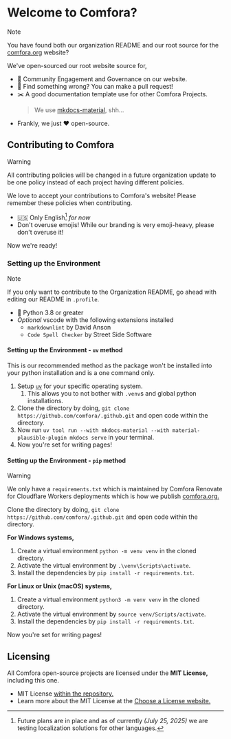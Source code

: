 # Welcome to Comfora?

> [!NOTE]
> You have found both our organization README and our root source for the [comfora.org](https://comfora.org) website?

We've open-sourced our root website source for,

- 👥 Community Engagement and Governance on our website.
- 🔎 Find something wrong? You can make a pull request!
- ✂️ A good documentation template use for other Comfora Projects.
  > We use [mkdocs-material](https://squidfunk.github.io/mkdocs-material/), shh...
- Frankly, we just ❤️ open-source.

## Contributing to Comfora

> [!WARNING]
> All contributing policies will be changed in a future organization update to be one policy instead of each project having different policies.

We love to accept your contributions to Comfora's website! Please remember these policies when contributing.

- 🇺🇸 Only English[^1] *for now*
- Don't overuse emojis! While our branding is very emoji-heavy, please don't overuse it!

Now we're ready!

### Setting up the Environment

> [!NOTE]
> If you only want to contribute to the Organization README, go ahead with editing our README in `.profile`.

- 🐍 Python 3.8 or greater
- *Optional* vscode with the following extensions installed
  - `markdownlint` by David Anson
  - `Code Spell Checker` by Street Side Software

#### Setting up the Environment - `uv` method

This is our recommended method as the package won't be installed into your python installation and is a one command only.

1. Setup [`uv`](https://docs.astral.sh/uv/getting-started/installation/) for your specific operating system.
   1. This allows you to not bother with `.venv`s and global python installations.
2. Clone the directory by doing, `git clone https://github.com/comfora/.github.git` and open code within the directory.
3. Now run `uv tool run --with mkdocs-material --with material-plausible-plugin mkdocs serve` in your terminal.
4. Now you're set for writing pages!

#### Setting up the Environment - `pip` method

> [!WARNING]
> We only have a `requirements.txt` which is maintained by Comfora Renovate for Cloudflare Workers deployments which is how we publish [comfora.org.](https://comfora.org)

Clone the directory by doing, `git clone https://github.com/comfora/.github.git` and open code within the directory.

**For Windows systems,**

1. Create a virtual environment `python -m venv venv` in the cloned directory.
2. Activate the virtual environment by `.\venv\Scripts\activate`.
3. Install the dependencies by `pip install -r requirements.txt`.

**For Linux or Unix (macOS) systems,**

1. Create a virtual environment `python3 -m venv venv` in the cloned directory.
2. Activate the virtual environment by `source venv/Scripts/activate`.
3. Install the dependencies by `pip install -r requirements.txt`.

Now you're set for writing pages!

## Licensing

All Comfora open-source projects are licensed under the **MIT License,** including this one.

- MIT License [within the repository.](LICENSE)
- Learn more about the MIT License at the [Choose a License website.](https://choosealicense.com/licenses/mit/)

[^1]: Future plans are in place and as of currently *(July 25, 2025)* we are testing localization solutions for other languages.

